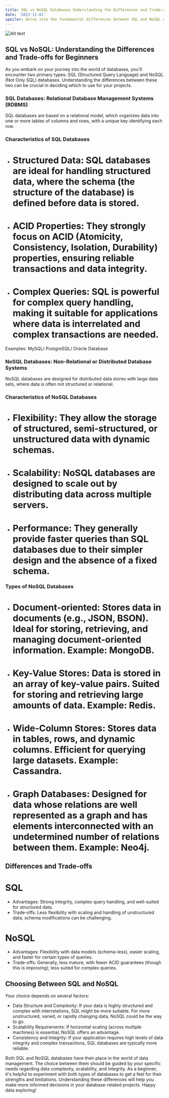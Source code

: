 ```yaml
---
title: SQL vs NoSQL Databases Understanding the Differences and Trade-offs
date: '2023-11-01'
spoiler: Delve into the fundamental differences between SQL and NoSQL databases, including their advantages and limitations.
---
```

![Alt text](image.png)

## **SQL vs NoSQL: Understanding the Differences and Trade-offs for Beginners**
As you embark on your journey into the world of databases, you'll encounter two primary types: SQL (Structured Query Language) and NoSQL (Not Only SQL) databases. Understanding the differences between these two can be crucial in deciding which to use for your projects.

### SQL Databases: Relational Database Management Systems (RDBMS)
SQL databases are based on a relational model, which organizes data into one or more tables of columns and rows, with a unique key identifying each row.

### Characteristics of SQL Databases
* # Structured Data: SQL databases are ideal for handling structured data, where the schema (the structure of the database) is defined before data is stored.
* # ACID Properties: They strongly focus on ACID (Atomicity, Consistency, Isolation, Durability) properties, ensuring reliable transactions and data integrity.
* # Complex Queries: SQL is powerful for complex query handling, making it suitable for applications where data is interrelated and complex transactions are needed.
Examples: 
MySQL/
PostgreSQL/
Oracle Database

### NoSQL Databases: Non-Relational or Distributed Database Systems
NoSQL databases are designed for distributed data stores with large data sets, where data is often not structured or relational.

### Characteristics of NoSQL Databases
* # Flexibility: They allow the storage of structured, semi-structured, or unstructured data with dynamic schemas.
* # Scalability: NoSQL databases are designed to scale out by distributing data across multiple servers.
* # Performance: They generally provide faster queries than SQL databases due to their simpler design and the absence of a fixed schema.
### Types of NoSQL Databases
* # Document-oriented: Stores data in documents (e.g., JSON, BSON). Ideal for storing, retrieving, and managing document-oriented information. Example: MongoDB.
* # Key-Value Stores: Data is stored in an array of key-value pairs. Suited for storing and retrieving large amounts of data. Example: Redis.
* # Wide-Column Stores: Stores data in tables, rows, and dynamic columns. Efficient for querying large datasets. Example: Cassandra.
* # Graph Databases: Designed for data whose relations are well represented as a graph and has elements interconnected with an undetermined number of relations between them. Example: Neo4j.

## Differences and Trade-offs
 # **SQL**
* Advantages: Strong integrity, complex query handling, and well-suited for structured data.
* Trade-offs: Less flexibility with scaling and handling of unstructured data; schema modifications can be challenging.
 # **NoSQL**
* Advantages: Flexibility with data models (schema-less), easier scaling, and faster for certain types of queries.
* Trade-offs: Generally, less mature, with fewer ACID guarantees (though this is improving); less suited for complex queries.

## Choosing Between SQL and NoSQL
Your choice depends on several factors:

* Data Structure and Complexity: If your data is highly structured and complex with interrelations, SQL might be more suitable. For more unstructured, varied, or rapidly changing data, NoSQL could be the way to go.
* Scalability Requirements: If horizontal scaling (across multiple machines) is essential, NoSQL offers an advantage.
* Consistency and Integrity: If your application requires high levels of data integrity and complex transactions, SQL databases are typically more reliable.

Both SQL and NoSQL databases have their place in the world of data management. The choice between them should be guided by your specific needs regarding data complexity, scalability, and integrity. As a beginner, it's helpful to experiment with both types of databases to get a feel for their strengths and limitations. Understanding these differences will help you make more informed decisions in your database-related projects. Happy data exploring! 
